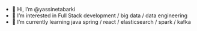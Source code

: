 - 👋 Hi, I’m @yassinetabarki
- 👀 I’m interested in Full Stack development / big data / data engineering  
- 🌱 I’m currently learning java spring / react / elasticsearch / spark / kafka 


<!---
yassinetabarki/yassinetabarki is a ✨ special ✨ repository because its `README.md` (this file) appears on your GitHub profile.
You can click the Preview link to take a look at your changes.
--->
